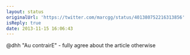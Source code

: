 ```yaml
---
layout: status
originalUrl: 'https://twitter.com/marcgg/status/401380752216313856'
isReply: true
date: 2013-11-15 16:06:43
---
```


@dhh "Au contrairE" - fully agree about the article otherwise
